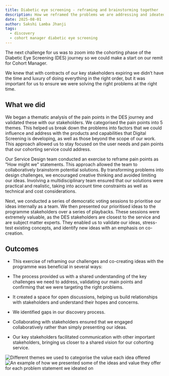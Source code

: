 ```yaml
---
title: Diabetic eye screening - reframing and brainstorming together 
description: How we reframed the problems we are addressing and ideated together to create a shared vision for our cohorting service
date: 2025-08-01
author: Sakshi Lamba Jhanji
tags:
  - discovery
  - cohort manager diabetic eye screening
--- 
```


The next challenge for us was to zoom into the cohorting phase of the Diabetic Eye Screening (DES) journey so we could make a start on our remit for Cohort Manager.   

We knew that with contracts of our key stakeholders expiring we didn’t have the time and luxury of doing everything in the right order, but it was important for us to ensure we were solving the right problems at the right time.   

## What we did   

We began a thematic analysis of the pain points in the DES journey and validated these with our stakeholders. We categorised the pain points into 5 themes. This helped us break down the problems into factors that we could influence and address with the products and capabilities that Digital Screening is developing, as well as those beyond the scope of our work. This approach allowed us to stay focused on the user needs and pain points that our cohorting service could address. 

Our Service Design team conducted an exercise to reframe pain points as "How might we" statements. This approach allowed the team to collaboratively brainstorm potential solutions. By transforming problems into design challenges, we encouraged creative thinking and avoided limiting our ideas. Involving a multidisciplinary team ensured that our solutions were practical and realistic, taking into account time constraints as well as technical and cost considerations. 

Next, we conducted a series of democratic voting sessions to prioritise our ideas internally as a team. We then presented our prioritised ideas to the programme stakeholders over a series of playbacks. These sessions were extremely valuable, as the DES stakeholders are closest to the service and are subject matter experts. They enabled us to validate our ideas, stress-test existing concepts, and identify new ideas with an emphasis on co-creation. 

## Outcomes  

- This exercise of reframing our challenges and co-creating ideas with the programme was beneficial in several ways: 

- The process provided us with a shared understanding of the key challenges we need to address, validating our main points and confirming that we were targeting the right problems.  

- It created a space for open discussions, helping us build relationships with stakeholders and understand their hopes and concerns.  

- We identified gaps in our discovery process.  

- Collaborating with stakeholders ensured that we engaged collaboratively rather than simply presenting our ideas.  

- Our key stakeholders facilitated communication with other important stakeholders, bringing us closer to a shared vision for our cohorting service. 

![Different themes we used to categorise the value each idea offered](value-themes.png)
![An example of how we presented some of the ideas and value they offer for each problem statement we ideated on](top-ideas-for-each-problem-statement.png)